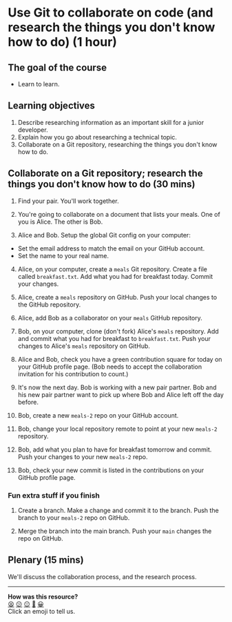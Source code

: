 # Use Git to collaborate on code (and research the things you don't know how to do) (1 hour)

## The goal of the course

* Learn to learn.

## Learning objectives

1. Describe researching information as an important skill for a junior developer.
2. Explain how you go about researching a technical topic.
3. Collaborate on a Git repository, researching the things you don't know how to do.

## Collaborate on a Git repository; research the things you don't know how to do (30 mins)

1. Find your pair.  You'll work together.

2. You're going to collaborate on a document that lists your meals.  One of you is Alice. The other is Bob.

3. Alice and Bob. Setup the global Git config on your computer:
  * Set the email address to match the email on your GitHub account.
  * Set the name to your real name.

4. Alice, on your computer, create a `meals` Git repository.  Create a file called `breakfast.txt`.  Add what you had for breakfast today.  Commit your changes.

5. Alice, create a `meals` repository on GitHub. Push your local changes to the GitHub repository.

6. Alice, add Bob as a collaborator on your `meals` GitHub repository.

7. Bob, on your computer, clone (don't fork) Alice's `meals` repository.  Add and commit what you had for breakfast to `breakfast.txt`.  Push your changes to Alice's `meals` repository on GitHub.

8. Alice and Bob, check you have a green contribution square for today on your GitHub profile page.  (Bob needs to accept the collaboration invitation for his contribution to count.)

9. It's now the next day.  Bob is working with a new pair partner.  Bob and his new pair partner want to pick up where Bob and Alice left off the day before.

10. Bob, create a new `meals-2` repo on your GitHub account.

11. Bob, change your local repository remote to point at your new `meals-2` repository.

12. Bob, add what you plan to have for breakfast tomorrow and commit.  Push your changes to your new `meals-2` repo.

13. Bob, check your new commit is listed in the contributions on your GitHub profile page.

### Fun extra stuff if you finish

1. Create a branch.  Make a change and commit it to the branch.  Push the branch to your `meals-2` repo on GitHub.

2. Merge the branch into the main branch.  Push your `main` changes the repo on GitHub.

## Plenary (15 mins)

We'll discuss the collaboration process, and the research process.

<!-- BEGIN GENERATED SECTION DO NOT EDIT -->

---

**How was this resource?**  
[😫](https://airtable.com/shrUJ3t7KLMqVRFKR?prefill_Repository=skills-workshops&prefill_File=test_driven_development/git_and_research/README.md&prefill_Sentiment=😫) [😕](https://airtable.com/shrUJ3t7KLMqVRFKR?prefill_Repository=skills-workshops&prefill_File=test_driven_development/git_and_research/README.md&prefill_Sentiment=😕) [😐](https://airtable.com/shrUJ3t7KLMqVRFKR?prefill_Repository=skills-workshops&prefill_File=test_driven_development/git_and_research/README.md&prefill_Sentiment=😐) [🙂](https://airtable.com/shrUJ3t7KLMqVRFKR?prefill_Repository=skills-workshops&prefill_File=test_driven_development/git_and_research/README.md&prefill_Sentiment=🙂) [😀](https://airtable.com/shrUJ3t7KLMqVRFKR?prefill_Repository=skills-workshops&prefill_File=test_driven_development/git_and_research/README.md&prefill_Sentiment=😀)  
Click an emoji to tell us.

<!-- END GENERATED SECTION DO NOT EDIT -->
